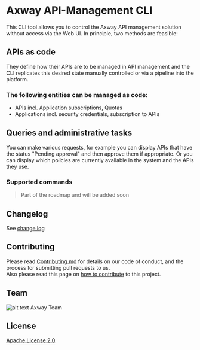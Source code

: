 # Axway API-Management CLI

This CLI tool allows you to control the Axway API management solution without access via the Web UI. In principle, two methods are feasible:
## APIs as code
They define how their APIs are to be managed in API management and the CLI replicates this desired state manually controlled or via a pipeline into the platform.  
### The following entities can be managed as code:
- APIs incl. Application subscriptions, Quotas
- Applications incl. security credentials, subscription to APIs
## Queries and administrative tasks
You can make various requests, for example you can display APIs that have the status "Pending approval" and then approve them if appropriate. Or you can display which policies are currently available in the system and the APIs they use.
### Supported commands
> Part of the roadmap and will be added soon

## Changelog
See [change log](CHANGELOG.md)

## Contributing

Please read [Contributing.md](https://github.com/Axway-API-Management-Plus/Common/blob/master/Contributing.md) for details on our code of conduct, and the process for submitting pull requests to us.  
Also please read this page on [how to contribute](https://github.com/Axway-API-Management-Plus/apimanager-swagger-promote/wiki/7.1-Contribute-to-this-project) to this project.

## Team

![alt text][Axwaylogo] Axway Team

[Axwaylogo]: https://github.com/Axway-API-Management/Common/blob/master/img/AxwayLogoSmall.png  "Axway logo"


## License
[Apache License 2.0](/LICENSE)
